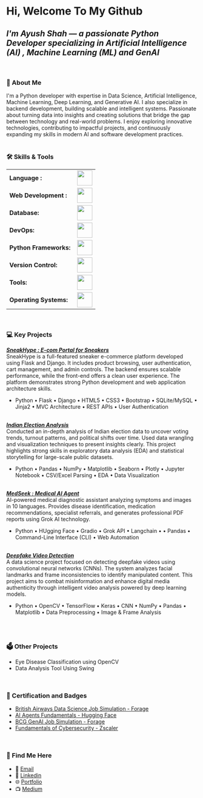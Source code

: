 # Hi, Welcome To My Github

## <i>I'm Ayush Shah — a passionate Python Developer specializing in Artificial Intelligence (AI) , Machine Learning (ML) and GenAI </i>
<br>

### 🚀 About Me
I'm a Python developer with expertise in Data Science, Artificial Intelligence, Machine Learning, Deep Learning, and Generative AI. I also specialize in backend development, building scalable and intelligent systems. Passionate about turning data into insights and creating solutions that bridge the gap between technology and real-world problems. I enjoy exploring innovative technologies, contributing to impactful projects, and continuously expanding my skills in modern AI and software development practices.
<br>
<br>
### 🛠️ Skills & Tools
<table>
    <tr>
        <td style="font-weight: bold; padding-right: 10px; vertical-align: center; border: none;">Language :</td>
        <td><img height="40" src="https://skillicons.dev/icons?i=python,java"/></td>
    </tr>
    <tr>
        <td style="font-weight: bold; padding-right: 10px; vertical-align: center;">Web Development :</td>
        <td><img height="40" src="https://skillicons.dev/icons?i=html,css,react,nodejs,django,fastapi,flask"/></td>
    </tr>
    <tr>
        <td style="font-weight: bold; padding-right: 10px; vertical-align: center; border: none;">Database:</td>
        <td><img height="40" src="https://skillicons.dev/icons?i=mysql,postgresql,mongodb"/></td>
    </tr>
    <tr>
        <td style="font-weight: bold; padding-right: 10px; vertical-align: center; border: none;">DevOps:</td>
        <td><img height="40" src="https://skillicons.dev/icons?i=docker,kubernetes,aws,githubactions,gitlarun"/></td>
    </tr>
    <tr>
        <td style="font-weight: bold; padding-right: 10px; vertical-align: center; border: none;">Python Frameworks:</td>
        <td><img height="40" src="https://skillicons.dev/icons?i=tensorflow,sklearn,regex,pytorch,opencv,keras,transformers,matlab"/></td>
    </tr>
    <tr>
        <td style="font-weight: bold; padding-right: 10px; vertical-align: center; border: none;">Version Control:</td>
        <td><img height="40" src="https://skillicons.dev/icons?i=git,github,gitlab"/></td>
    </tr>
    <tr>
        <td style="font-weight: bold; padding-right: 10px; vertical-align: center; border: none;">Tools:</td>
        <td><img height="40" src="https://skillicons.dev/icons?i=vscode,anaconda,pycharm,firebase,androidstudio,postman,notion"/></td>
    </tr>
    <tr>
        <td style="font-weight: bold; padding-right: 10px; vertical-align: center; border: none;">Operating Systems:</td>
        <td><img height="40" src="https://skillicons.dev/icons?i=windows,ubuntu"/></td>
    </tr>
</table>
<br>

### 💻 Key Projects

<b><i>[SneakHype : E-com Portal for Sneakers](https://github.com/Ayush-Shah96/SneakHype---Ecommerce-Project-using-Flask)</b></i>
<br>SneakHype is a full-featured sneaker e-commerce platform developed using Flask and Django. It includes product browsing, user authentication, cart management, and admin controls. The backend ensures scalable performance, while the front-end offers a clean user experience. The platform demonstrates strong Python development and web application architecture skills.
<br>
* Python • Flask • Django • HTML5 • CSS3 • Bootstrap • SQLite/MySQL • Jinja2 • MVC Architecture • REST APIs • User Authentication
<br><br>

<b><i>[Indian Election Analysis](https://github.com/Ayush-Shah96/Indian-Election-Analysis-2009-14)</b></i><br>
Conducted an in-depth analysis of Indian election data to uncover voting trends, turnout patterns, and political shifts over time. Used data wrangling and visualization techniques to present insights clearly. This project highlights strong skills in exploratory data analysis (EDA) and statistical storytelling for large-scale public datasets.
<br>
* Python • Pandas • NumPy • Matplotlib • Seaborn • Plotly • Jupyter Notebook • CSV/Excel Parsing • EDA • Data Visualization
<br><br>

<b><i>[MedSeek : Medical AI Agent](https://github.com/Ayush-Shah96/MedSeek-Mediacal-AI-Agent)</b></i><br>
AI-powered medical diagnostic assistant analyzing symptoms and images in 10 languages. Provides disease identification, medication recommendations, specialist referrals, and generates professional PDF reports using Grok AI technology.
<br>
* Python • HUgging Face • Gradio • Grok API • Langchain •  • Pandas • Command-Line Interface (CLI) • Web Automation
<br><br>

<b><i>[Deepfake Video Detection](https://github.com/Ayush-Shah96/Deepfake-Video-Detection-Web-App)</b></i><br>
A data science project focused on detecting deepfake videos using convolutional neural networks (CNNs). The system analyzes facial landmarks and frame inconsistencies to identify manipulated content. This project aims to combat misinformation and enhance digital media authenticity through intelligent video analysis powered by deep learning models.
<br>
* Python • OpenCV • TensorFlow • Keras • CNN • NumPy • Pandas • Matplotlib • Data Preprocessing • Image & Frame Analysis
<br><br>
<br>

### 🗳️ Other Projects
* Eye Disease Classification using OpenCV
* Data Analysis Tool Using Swing

<br>

### 📜 Certification and Badges
* [British Airways Data Science Job Simulation - Forage](https//github.com/Certifications)
* [AI Agents Fundamentals - Hugging Face](https//github.com/Certifications)
* [BCG GenAI Job Simulation - Forage](https//github.com/Certifications)
* [Fundamentals of Cybersecurity - Zscaler](https//github.com/Certifications)
<br>

### 💬 Find Me Here
* 📧 [Email](mailto:kaleayush8055@gmail.com)
* 🐙 [Linkedin](https://linkedin.com/in/ayush-shah96)
* 🌐 [Portfolio](https://datascienceportfol.io/kaleayush8055)
* 📺 [Medium](https://medium.com/@ayushkale)
